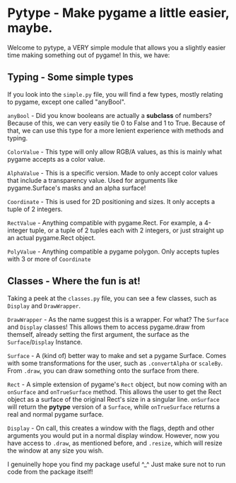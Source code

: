 # Pytype - Make pygame a little easier, maybe.

Welcome to pytype, a VERY simple module that allows you a slightly easier time making something out of pygame!
In this, we have:

## Typing - Some simple types
If you look into the `simple.py` file, you will find a few types, mostly relating to pygame, except one called "anyBool".

`anyBool` - Did you know booleans are actually a **subclass** of numbers? Because of this, we can very easily tie 0 to False and 1 to True. Because of that, we can use this type for a more lenient experience with methods and typing.

`ColorValue` - This type will only allow RGB/A values, as this is mainly what pygame accepts as a color value.

`AlphaValue` - This is a specific version. Made to only accept color values that include a transparency value. Used for arguments like pygame.Surface's masks and an alpha surface!

`Coordinate` - This is used for 2D positioning and sizes. It only accepts a tuple of 2 integers.

`RectValue` - Anything compatible with pygame.Rect. For example, a 4-integer tuple, or a tuple of 2 tuples each with 2 integers, or just straight up an actual pygame.Rect object.

`PolyValue` - Anything compatible a pygame polygon. Only accepts tuples with 3 or more of `Coordinate`

## Classes - Where the fun is at!
Taking a peek at the `classes.py` file, you can see a few classes, such as `Display` and `DrawWrapper`.

`DrawWrapper` - As the name suggest this is a wrapper. For what? The `Surface` and `Display` classes! This allows them to access pygame.draw from themself, already setting the first argument, the surface as the `Surface`/`Display` Instance.

`Surface` - A (kind of) better way to make and set a pygame Surface. Comes with some transformations for the user, such as `.convertAlpha` or `scaleBy`. From `.draw`, you can draw something onto the surface from there.

`Rect` - A simple extension of pygame's `Rect` object, but now coming with an `onSurface` and `onTrueSurface` method. This allows the user to get the Rect object as a surface of the original Rect's size in a singular line. `onSurface` will return the **pytype** version of a `Surface`, while `onTrueSurface` returns a real and normal pygame surface.

`Display` - On call, this creates a window with the flags, depth and other arguments you would put in a normal display window. However, now you have access to `.draw`, as mentioned before, and `.resize`, which will resize the window at any size you wish.

I genuinelly hope you find my package useful ^_^ Just make sure not to run code from the package itself!